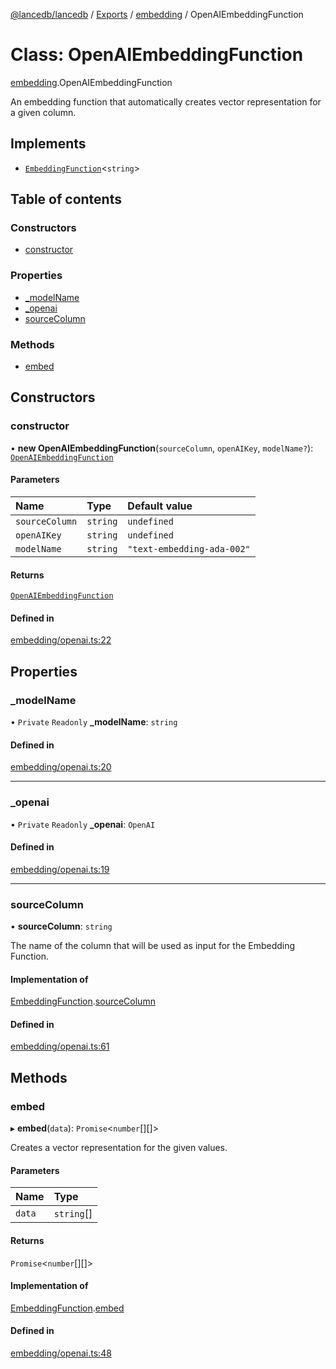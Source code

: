 [@lancedb/lancedb](../README.md) / [Exports](../modules.md) / [embedding](../modules/embedding.md) / OpenAIEmbeddingFunction

# Class: OpenAIEmbeddingFunction

[embedding](../modules/embedding.md).OpenAIEmbeddingFunction

An embedding function that automatically creates vector representation for a given column.

## Implements

- [`EmbeddingFunction`](../interfaces/embedding.EmbeddingFunction.md)\<`string`\>

## Table of contents

### Constructors

- [constructor](embedding.OpenAIEmbeddingFunction.md#constructor)

### Properties

- [\_modelName](embedding.OpenAIEmbeddingFunction.md#_modelname)
- [\_openai](embedding.OpenAIEmbeddingFunction.md#_openai)
- [sourceColumn](embedding.OpenAIEmbeddingFunction.md#sourcecolumn)

### Methods

- [embed](embedding.OpenAIEmbeddingFunction.md#embed)

## Constructors

### constructor

• **new OpenAIEmbeddingFunction**(`sourceColumn`, `openAIKey`, `modelName?`): [`OpenAIEmbeddingFunction`](embedding.OpenAIEmbeddingFunction.md)

#### Parameters

| Name | Type | Default value |
| :------ | :------ | :------ |
| `sourceColumn` | `string` | `undefined` |
| `openAIKey` | `string` | `undefined` |
| `modelName` | `string` | `"text-embedding-ada-002"` |

#### Returns

[`OpenAIEmbeddingFunction`](embedding.OpenAIEmbeddingFunction.md)

#### Defined in

[embedding/openai.ts:22](https://github.com/lancedb/lancedb/blob/3499aee/nodejs/lancedb/embedding/openai.ts#L22)

## Properties

### \_modelName

• `Private` `Readonly` **\_modelName**: `string`

#### Defined in

[embedding/openai.ts:20](https://github.com/lancedb/lancedb/blob/3499aee/nodejs/lancedb/embedding/openai.ts#L20)

___

### \_openai

• `Private` `Readonly` **\_openai**: `OpenAI`

#### Defined in

[embedding/openai.ts:19](https://github.com/lancedb/lancedb/blob/3499aee/nodejs/lancedb/embedding/openai.ts#L19)

___

### sourceColumn

• **sourceColumn**: `string`

The name of the column that will be used as input for the Embedding Function.

#### Implementation of

[EmbeddingFunction](../interfaces/embedding.EmbeddingFunction.md).[sourceColumn](../interfaces/embedding.EmbeddingFunction.md#sourcecolumn)

#### Defined in

[embedding/openai.ts:61](https://github.com/lancedb/lancedb/blob/3499aee/nodejs/lancedb/embedding/openai.ts#L61)

## Methods

### embed

▸ **embed**(`data`): `Promise`\<`number`[][]\>

Creates a vector representation for the given values.

#### Parameters

| Name | Type |
| :------ | :------ |
| `data` | `string`[] |

#### Returns

`Promise`\<`number`[][]\>

#### Implementation of

[EmbeddingFunction](../interfaces/embedding.EmbeddingFunction.md).[embed](../interfaces/embedding.EmbeddingFunction.md#embed)

#### Defined in

[embedding/openai.ts:48](https://github.com/lancedb/lancedb/blob/3499aee/nodejs/lancedb/embedding/openai.ts#L48)
